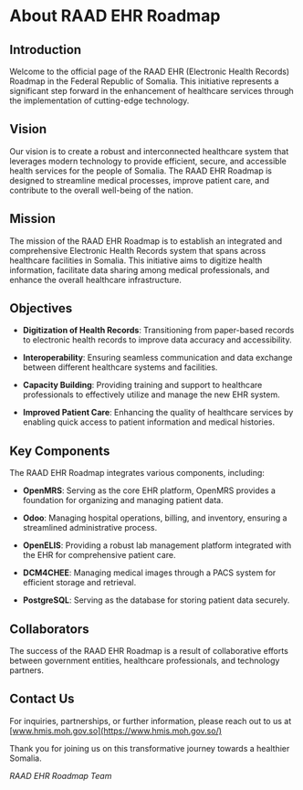 # About RAAD EHR Roadmap

## Introduction

Welcome to the official page of the RAAD EHR (Electronic Health Records) Roadmap in the Federal Republic of Somalia. This initiative represents a significant step forward in the enhancement of healthcare services through the implementation of cutting-edge technology.

## Vision

Our vision is to create a robust and interconnected healthcare system that leverages modern technology to provide efficient, secure, and accessible health services for the people of Somalia. The RAAD EHR Roadmap is designed to streamline medical processes, improve patient care, and contribute to the overall well-being of the nation.

## Mission

The mission of the RAAD EHR Roadmap is to establish an integrated and comprehensive Electronic Health Records system that spans across healthcare facilities in Somalia. This initiative aims to digitize health information, facilitate data sharing among medical professionals, and enhance the overall healthcare infrastructure.

## Objectives

- **Digitization of Health Records**: Transitioning from paper-based records to electronic health records to improve data accuracy and accessibility.

- **Interoperability**: Ensuring seamless communication and data exchange between different healthcare systems and facilities.

- **Capacity Building**: Providing training and support to healthcare professionals to effectively utilize and manage the new EHR system.

- **Improved Patient Care**: Enhancing the quality of healthcare services by enabling quick access to patient information and medical histories.

## Key Components

The RAAD EHR Roadmap integrates various components, including:

- **OpenMRS**: Serving as the core EHR platform, OpenMRS provides a foundation for organizing and managing patient data.

- **Odoo**: Managing hospital operations, billing, and inventory, ensuring a streamlined administrative process.

- **OpenELIS**: Providing a robust lab management platform integrated with the EHR for comprehensive patient care.

- **DCM4CHEE**: Managing medical images through a PACS system for efficient storage and retrieval.

- **PostgreSQL**: Serving as the database for storing patient data securely.

## Collaborators

The success of the RAAD EHR Roadmap is a result of collaborative efforts between government entities, healthcare professionals, and technology partners.

## Contact Us

For inquiries, partnerships, or further information, please reach out to us at [www.hmis.moh.gov.so](https://www.hmis.moh.gov.so/)

Thank you for joining us on this transformative journey towards a healthier Somalia.

*RAAD EHR Roadmap Team*

